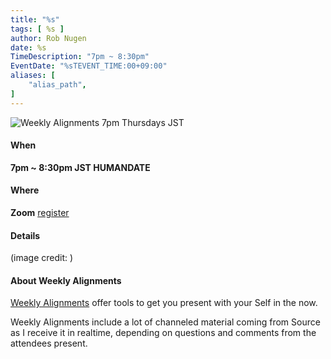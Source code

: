 ```yaml
---
title: "%s"
tags: [ %s ]
author: Rob Nugen
date: %s
TimeDescription: "7pm ~ 8:30pm"
EventDate: "%sTEVENT_TIME:00+09:00"
aliases: [
    "alias_path",
]
---
```


<img
src="episode_image"
alt="Weekly Alignments 7pm Thursdays JST"
class="title" />

#### When

**7pm ~ 8:30pm JST HUMANDATE**

#### Where

**Zoom** [register](/weekly-alignments/registration/)

#### Details

(image credit: )

#### About Weekly Alignments

[Weekly Alignments](/weekly-alignments/) offer tools to get you present with your Self in the now.

Weekly Alignments include a lot of channeled material coming from
Source as I receive it in realtime, depending on questions and
comments from the attendees present.
